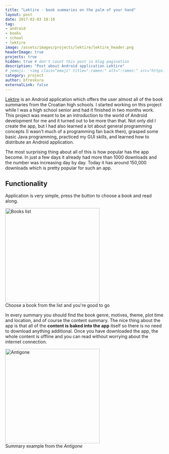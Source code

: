 ```yaml
---
title: "Lektire - book summaries on the palm of your hand"
layout: post
date: 2017-02-03 18:10
tag:
- android
- books
- school
- lektire
image: /assets/images/projects/lektire/lektire_header.png
headerImage: true
projects: true
hidden: true # don't count this post in blog pagination
description: "Post about Android application Lektire"
# jemoji: '<img class="emoji" title=":ramen:" alt=":ramen:" src="https://assets.github.com/images/icons/emoji/unicode/1f35c.png" height="20" width="20" align="absmiddle">'
category: project
author: bfreskura
externalLink: false
---
```


[Lektire](https://play.google.com/store/apps/details?id=lektire.myapp) is an
Android application which offers the user almost all of the book summaries from
the Croatian high schools. I started working on this project while I was a high
school senior and had it finished in two months work. This project was
meant to be an introduction to the world of Android development for me and it turned
out to be more than that. Not only did I create the app, but I had also learned a lot
about general programming concepts (I wasn't much of a programming fan back
then), grasped some basic Java programming, practiced my GUI skills, and learned
how to distribute an Android application.

The most surprising thing about all of this is how popular has the app become.
In just a few days it already had more than 1000 downloads and the number was
increasing day by day. Today it has around 150,000 downloads which is pretty
popular for such an app.

## Functionality
Application is very simple, press the button to choose a book and read along.
<div class="image">
    <img alt="Books list" src="{{ site.baseurl }}/assets/images/projects/lektire/list.png" width="300">
    <div class="caption">Choose a book from the list and you're good to go</div>
</div>

In every summary you should find the book genre, motives, theme, plot time and
location, and of course the content summary. The nice thing about the app is
that all of the **content is baked into the app** itself so there is no need to
download anything additional. Once you have downloaded the app, the whole
content is offline and you can read without worrying about the internet
connection.

<div class="image">
    <img alt="Antigone" src="{{ site.baseurl }}/assets/images/projects/lektire/antigona.png" width="300">
    <div class="caption">Summary example from the <i>Antigone</i></div>
</div>

